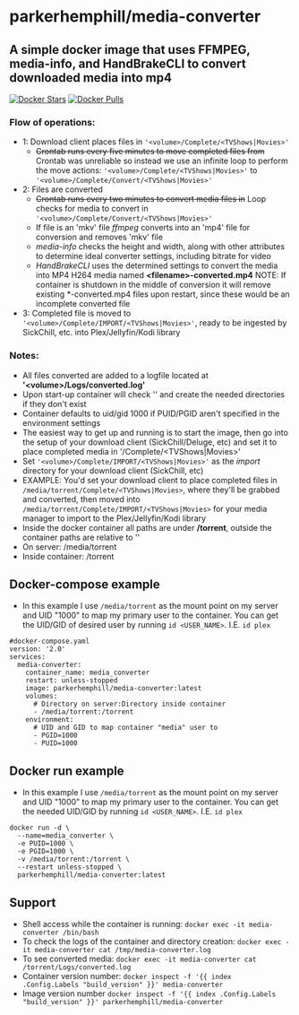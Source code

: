 # parkerhemphill/media-converter
## A simple docker image that uses FFMPEG, media-info, and HandBrakeCLI to convert downloaded media into mp4
[![Docker Stars](https://img.shields.io/docker/stars/parkerhemphill/media-converter?maxAge=604800)](https://store.docker.com/community/images/parkerhemphill/media-converter) [![Docker Pulls](https://img.shields.io/docker/pulls/parkerhemphill/media-converter?maxAge=604800)](https://store.docker.com/community/images/parkerhemphill/media-converter)
### Flow of operations:
* 1: Download client places files in `'<volume>/Complete/<TVShows|Movies>'`
  * ~~Crontab runs every five minutes to move completed files from~~ Crontab was unreliable so instead we use an infinite loop to perform the move actions: `'<volume>/Complete/<TVShows|Movies>'` to `'<volume>/Complete/Convert/<TVShows|Movies>'`
* 2: Files are converted
  * ~~Crontab runs every two minutes to convert media files in~~ Loop checks for media to convert in `'<volume>/Complete/Convert/<TVShows|Movies>'`
  * If file is an 'mkv' file *ffmpeg* converts into an 'mp4' file for conversion and removes 'mkv' file
  * *media-info* checks the height and width, along with other attributes to determine ideal converter settings, including bitrate for video
  * *HandBrakeCLI* uses the determined settings to convert the media into MP4 H264 media named **\<filename\>-converted.mp4**
  NOTE: If container is shutdown in the middle of conversion it will remove existing \*-converted.mp4 files upon restart, since these would be an incomplete converted file 
* 3: Completed file is moved to `'<volume>/Complete/IMPORT/<TVShows|Movies>'`, ready to be ingested by SickChill, etc. into Plex/Jellyfin/Kodi library
  
### Notes:
* All files converted are added to a logfile located at **'\<volume\>/Logs/converted.log'**
* Upon start-up container will check '<volume>' and create the needed directories if they don't exist
* Container defaults to uid/gid 1000 if PUID/PGID aren't specified in the environment settings
* The easiest way to get up and running is to start the image, then go into the setup of your download client (SickChill/Deluge, etc) and set it to place completed media in '<volume>/Complete/<TVShows|Movies>'
* Set `'<volume>/Complete/IMPORT/<TVShows|Movies>'` as the *import* directory for your download client (SickChill, etc)
* EXAMPLE: You'd set your download client to place completed files in `/media/torrent/Complete/<TVShows|Movies>`, where they'll be grabbed and converted, then moved into `/media/torrent/Complete/IMPORT/<TVShows|Movies>` for your media manager to import to the Plex/Jellyfin/Kodi library
* Inside the docker container all paths are under **/torrent**, outside the container paths are relative to '<volume>'
 * On server: /media/torrent
 * Inside container: /torrent

## Docker-compose example
* In this example I use `/media/torrent` as the mount point on my server and UID "1000" to map my primary user to the container.  You can get the UID/GID of desired user by running `id <USER_NAME>`.  I.E. `id plex`
```
#docker-compose.yaml
version: '2.0'
services:
  media-converter:
    container_name: media_converter
    restart: unless-stopped
    image: parkerhemphill/media-converter:latest
    volumes:
      # Directory on server:Directory inside container
      - /media/torrent:/torrent
    environment:
      # UID and GID to map container "media" user to
      - PGID=1000
      - PUID=1000
```
## Docker run example
* In this example I use `/media/torrent` as the mount point on my server and UID "1000" to map my primary user to the container.  You can get the needed UID/GID by running `id <USER_NAME>`.  I.E. `id plex`
```
docker run -d \
  --name=media_converter \
  -e PUID=1000 \
  -e PGID=1000 \
  -v /media/torrent:/torrent \
  --restart unless-stopped \
  parkerhemphill/media-converter:latest
```
## Support
* Shell access while the container is running:
 `docker exec -it media-converter /bin/bash`
* To check the logs of the container and directory creation:
 `docker exec -it media-converter cat /tmp/media-converter.log`
* To see converted media:
 `docker exec -it media-converter cat /torrent/Logs/converted.log` 
* Container version number:
 `docker inspect -f '{{ index .Config.Labels "build_version" }}' media-converter`
* Image version number
 `docker inspect -f '{{ index .Config.Labels "build_version" }}' parkerhemphill/media-converter`
